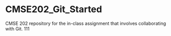 # CMSE202_Git_Started
CMSE 202 repository for the in-class assignment that involves collaborating with Git.
111
